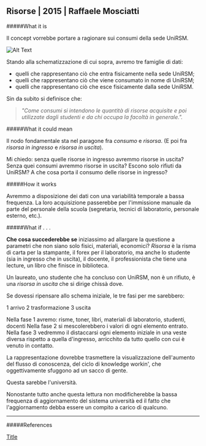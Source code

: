 ## Risorse | 2015 | Raffaele Mosciatti

#####What it is

Il concept vorrebbe portare a ragionare sui consumi della sede UniRSM.

![Alt Text](http://i.imgur.com/LbtxYL9.png)

Stando alla schematizzazione di cui sopra, avremo tre famiglie di dati: 

- quelli che rappresentano ciò che entra fisicamente nella sede UniRSM;
- quelli che rappresentano ciò che viene consumato in nome di UniRSM;
- quelli che rappresentano ciò che esce fisicamente dalla sede UniRSM.

Sin da subito si definisce che:
> _"Come consumi si intendono le quantità di risorse acquisite e poi 
utilizzate dagli studenti e da chi occupa la facoltà in generale."._

#####What it could mean

Il nodo fondamentale sta nel paragone fra _consumo_ e _risorsa_. 
(E poi fra _risorsa in ingresso_ e _risorsa in uscita_).

Mi chiedo: senza quelle risorse in ingresso avremmo risorse in uscita? 
Senza quei consumi avremmo risorse in uscita? 
Escono solo rifiuti da UniRSM?
A che cosa porta il consumo delle risorse in ingresso?

#####How it works

Avremmo a disposizione dei dati con una variabilità temporale a bassa frequenza.
La loro acquisizione passerebbe per l'immissione manuale da parte del personale della scuola 
(segretaria, tecnici di laboratorio, personale esterno, etc.).

#####What if . . .

**Che cosa succederebbe se** iniziassimo ad allargare la questione a parametri che non siano solo
fisici, materiali, economici? 
_Risorsa_ è la risma di carta per la stampante, il forex per il laboratorio, ma anche lo studente 
(sia in ingresso che in uscita), il docente, il professionista che tiene una lecture, 
un libro che finisce in biblioteca.

Un laureato, uno studente che ha concluso con UniRSM, non è un rifiuto, è una _risorsa in uscita_ 
che si dirige chissà dove.

Se dovessi ripensare allo schema iniziale, le tre fasi per me sarebbero: 

1 arrivo
2 trasformazione
3 uscita

Nella fase 1 avremo: risme, toner, libri, materiali di laboratorio, studenti, docenti
Nella fase 2 si mescolerebbero i valori di ogni elemento entrato.
Nella fase 3 vedremmo il distaccarsi ogni elemento iniziale in una veste diversa rispetto
a quella d'ingresso, arricchito da tutto quello con cui è venuto in contatto.

La rappresentazione dovrebbe trasmettere la visualizzazione dell'aumento del flusso di conoscenza,
del ciclo di knowledge workin', che oggettivamente sfuggono ad un sacco di gente.

Questa sarebbe l'università.

Nonostante tutto anche questa lettura non modificherebbe la bassa frequenza di aggiornamento del
sistema università ed il fatto che l'aggiornamento debba essere un compito a carico di qualcuno.


---

#####References

[Title](http://)
